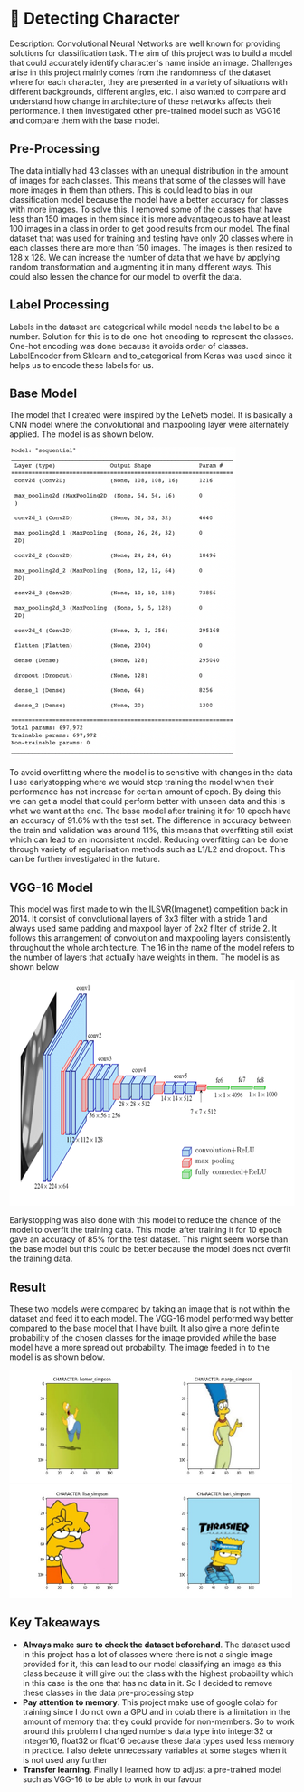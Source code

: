 # 🤖 Detecting Character
Description: Convolutional Neural Networks are well known for providing solutions for classification task. The aim of this project was to build a model that could accurately identify character's name inside an image. Challenges arise in this project mainly comes from the randomness of the dataset where for each character, they are presented in a variety of situations with different backgrounds, different angles, etc. I also wanted to compare and understand how change in architecture of these networks affects their performance. I then investigated other pre-trained model such as VGG16 and compare them with the base model.

## Pre-Processing
The data initially had 43 classes with an unequal distribution in the amount of images for each classes. This means that some of the classes will have more images in them than others. This is could lead to bias in our classification model because the model have a better accuracy for classes with more images. To solve this, I removed some of the classes that have less than 150 images in them since it is more advantageous to have at least 100 images in a class in order to get good results from our model. The final dataset that was used for training and testing have only 20 classes where in each classes there are more than 150 images. The images is then resized to 128 x 128. We can increase the number of data that we have by applying random transformation and augmenting it in many different ways. This could also lessen the chance for our model to overfit the data.

## Label Processing
Labels in the dataset are categorical while model needs the label to be a number. Solution for this is to do one-hot encoding to represent the classes. One-hot encoding was done because it avoids order of classes. LabelEncoder from Sklearn and to_categorical from Keras was used since it helps us to encode these labels for us.

## Base Model
The model that I created were inspired by the LeNet5 model. It is basically a CNN model where the convolutional and maxpooling layer were alternately applied. The model is as shown below.

<img src = "https://github.com/Antonio417/Computer_Vision_and_Machine_Learning_Portfolio/blob/main/Machine%20Learning/Detecting_Character/images/model_summary.png" width=400 height=550>

To avoid overfitting where the model is to sensitive with changes in the data I use earlystopping where we would stop training the model when their performance has not increase for certain amount of epoch. By doing this we can get a model that could perform better with unseen data and this is what we want at the end. The base model after training it for 10 epoch have an accuracy of 91.6% with the test set. The difference in accuracy between the train and validation was around 11%, this means that overfitting still exist which can lead to an inconsistent model. Reducing overfitting can be done through variety of regularisation methods such as L1/L2 and dropout. This can be further investigated in the future.

## VGG-16 Model
This model was first made to win the ILSVR(Imagenet) competition back in 2014. It consist of convolutional layers of 3x3 filter with a stride 1 and always used same padding and maxpool layer of 2x2 filter of stride 2. It follows this arrangement of convolution and maxpooling layers consistently throughout the whole architecture. The 16 in the name of the model refers to the number of layers that actually have weights in them. The model is as shown below

<img src = "https://github.com/Antonio417/Computer_Vision_and_Machine_Learning_Portfolio/blob/main/Machine%20Learning/Detecting_Character/images/vgg16.png" width=700 height=400>

Earlystopping was also done with this model to reduce the chance of the model to overfit the training data. This model after training it for 10 epoch gave an accuracy of 85% for the test dataset. This might seem worse than the base model but this could be better because the model does not overfit the training data.

## Result
These two models were compared by taking an image that is not within the dataset and feed it to each model. The VGG-16 model performed way better compared to the base model that I have built. It also give a more definite probability of the chosen classes for the image provided while the base model have a more spread out probability. The image feeded in to the model is as shown below.

<img src = "https://github.com/Antonio417/Computer_Vision_and_Machine_Learning_Portfolio/blob/main/Machine%20Learning/Detecting_Character/images/prediction_homer.jpeg" width=250 height=200><img src = "https://github.com/Antonio417/Computer_Vision_and_Machine_Learning_Portfolio/blob/main/Machine%20Learning/Detecting_Character/images/prediction_marge.jpeg" width=250 height=200><img src = "https://github.com/Antonio417/Computer_Vision_and_Machine_Learning_Portfolio/blob/main/Machine%20Learning/Detecting_Character/images/prediction_lisa.jpeg" width=250 height=200><img src = "https://github.com/Antonio417/Computer_Vision_and_Machine_Learning_Portfolio/blob/main/Machine%20Learning/Detecting_Character/images/prediction_bart.jpeg" width=250 height=200>

## Key Takeaways 
- **Always make sure to check the dataset beforehand**. The dataset used in this project has a lot of classes where there is not a single image provided for it, this can lead to our model classifying an image as this class because it will give out the class with the highest probability which in this case is the one that has no data in it. So I decided to remove these classes in the data pre-processing step
- **Pay attention to memory**. This project make use of google colab for training since I do not own a GPU and in colab there is a limitation in the amount of memory that they could provide for non-members. So to work around this problem I changed numbers data type into integer32 or integer16, float32 or float16 because these data types used less memory in practice. I also delete unnecessary variables at some stages when it is not used any further
- **Transfer learning**. Finally I learned how to adjust a pre-trained model such as VGG-16 to be able to work in our favour
